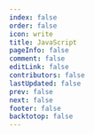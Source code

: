 ```yaml
---
index: false
order: false
icon: write
title: JavaScript
pageInfo: false
comment: false
editLink: false
contributors: false
lastUpdated: false
prev: false
next: false
footer: false
backtotop: false
---
```

